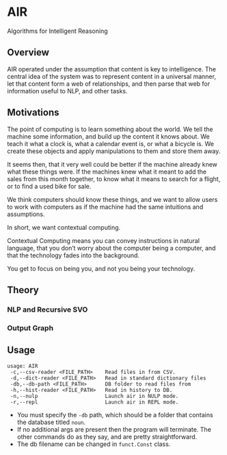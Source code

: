 # AIR
Algorithms for Intelligent Reasoning  

## Overview
AIR operated under the assumption that content is key to intelligence. The central idea of the system was to represent content in a universal manner, let that content form a web of relationships, and then parse that web for information useful to NLP, and other tasks. 

## Motivations 

The point of computing is to learn something about the world. We tell the machine some information, and build up the content it knows about. We teach it what a clock is, what a calendar event is, or what a bicycle is. We create these objects and apply manipulations to them and store them away.

It seems then, that it very well could be better if the machine already knew what these things were. If the machines knew what it meant to add the sales from this month together, to know what it means to search for a flight, or to find a used bike for sale.

We think computers should know these things, and we want to allow users to work with computers as if the machine had the same intuitions and assumptions.

In short, we want contextual computing.

Contextual Computing means you can convey instructions in natural language, that you don’t worry about the computer being a computer, and that the technology fades into the background.

You get to focus on being you, and not you being your technology.

## Theory

### NLP and Recursive SVO

### Output Graph

## Usage
```
usage: AIR
 -c,--csv-reader <FILE_PATH>    Read files in from CSV.
 -d,--dict-reader <FILE_PATH>   Read in standard dictionary files
 -db,--db-path <FILE_PATH>      DB folder to read files from
 -h,--hist-reader <FILE_PATH>   Read in history to DB.
 -n,--nulp                      Launch air in NULP mode.
 -r,--repl                      Launch air in REPL mode.
 ```
 
 - You must specify the `-db` path, which should be a folder that contains the database titled `noun`.
 - If no additional args are present then the program will terminate. The other commands do as they say, and are pretty straightforward. 
 - The db filename can be changed in `funct.Const` class.
